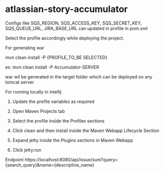# atlassian-story-accumulator

Configs like SQS_REGION, SQS_ACCESS_KEY, SQS_SECRET_KEY, SQS_QUEUE_URL, JIRA_BASE_URL can updated in profile in pom.xml

Select the profile accordingly while deploying the project.

For generating war

mvn clean install -P {PROFILE_TO_BE SELECTED}

ex: mvn clean install -P Accumulator-SERVER

war wil be generated in the target folder which can be deployed on any tomcat server

For running locally in intellij

1) Update the profile variables as required

2) Open Maven Projects tab

3) Select the profile inside the Profiles sections

3) Click clean and then install inside the Maven Webapp Lifecycle Section

4) Expand jetty inside the Plugins sections in Maven Webapp

5) Click jetty:run

Endpoint https://localhost:8080/api/issue/sum?query={search_query}&name={descriptive_name}

